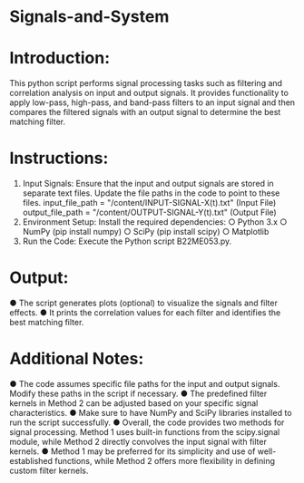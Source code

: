 # Signals-and-System
# Introduction: 
This python script performs signal processing tasks such as filtering and correlation analysis on input and output signals. It provides functionality to apply low-pass, high-pass, and band-pass filters to an input signal and then compares the filtered signals with an output signal to determine the best matching filter. 
# Instructions: 
1. Input Signals: Ensure that the input and output signals are stored in separate text files. Update the file paths in the code to point to these files. 
input_file_path = "/content/INPUT-SIGNAL-X(t).txt" (Input File) output_file_path = "/content/OUTPUT-SIGNAL-Y(t).txt" (Output File) 
2. Environment Setup: Install the required dependencies: ○ Python 3.x 
○ NumPy (pip install numpy) 
○ SciPy (pip install scipy) 
○ Matplotlib 
3. Run the Code: Execute the Python script B22ME053.py. 
# Output: 
● The script generates plots (optional) to visualize the signals and filter effects. 
● It prints the correlation values for each filter and identifies the best matching filter.
# Additional Notes: 
● The code assumes specific file paths for the input and output signals. Modify these paths in the script if necessary. 
● The predefined filter kernels in Method 2 can be adjusted based on your specific signal characteristics. 
● Make sure to have NumPy and SciPy libraries installed to run the script successfully. 
● Overall, the code provides two methods for signal processing. Method 1 uses built-in functions from the scipy.signal module, while Method 2 directly convolves the input signal with filter kernels. 
● Method 1 may be preferred for its simplicity and use of well-established functions, while Method 2 offers more flexibility in defining custom filter kernels.
